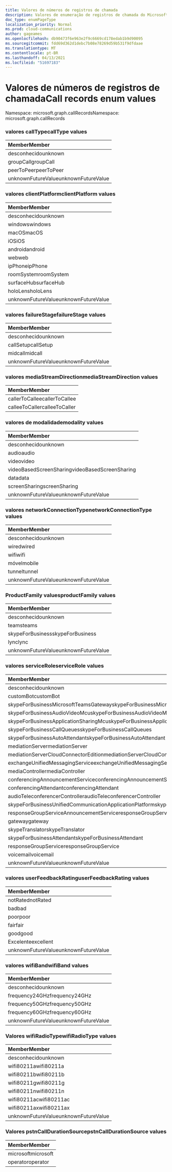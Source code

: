 ```yaml
---
title: Valores de números de registros de chamada
description: Valores de enumeração de registros de chamada do Microsoft Graph
doc_type: enumPageType
localization_priority: Normal
ms.prod: cloud-communications
author: gageames
ms.openlocfilehash: db90473f6e963e2f9c6669cd178edab1b9d90095
ms.sourcegitcommit: fdd69d362d1debc7b08e78269d59b531f9dfdaae
ms.translationtype: MT
ms.contentlocale: pt-BR
ms.lasthandoff: 04/13/2021
ms.locfileid: "51697183"
---
```

# <a name="call-records-enum-values"></a><span data-ttu-id="008e8-103">Valores de números de registros de chamada</span><span class="sxs-lookup"><span data-stu-id="008e8-103">Call records enum values</span></span>

<span data-ttu-id="008e8-104">Namespace: microsoft.graph.callRecords</span><span class="sxs-lookup"><span data-stu-id="008e8-104">Namespace: microsoft.graph.callRecords</span></span>

### <a name="calltype-values"></a><span data-ttu-id="008e8-105">valores callType</span><span class="sxs-lookup"><span data-stu-id="008e8-105">callType values</span></span>

| <span data-ttu-id="008e8-106">Member</span><span class="sxs-lookup"><span data-stu-id="008e8-106">Member</span></span>
|:--------------
| <span data-ttu-id="008e8-107">desconhecido</span><span class="sxs-lookup"><span data-stu-id="008e8-107">unknown</span></span>
| <span data-ttu-id="008e8-108">groupCall</span><span class="sxs-lookup"><span data-stu-id="008e8-108">groupCall</span></span>
| <span data-ttu-id="008e8-109">peerToPeer</span><span class="sxs-lookup"><span data-stu-id="008e8-109">peerToPeer</span></span>
| <span data-ttu-id="008e8-110">unknownFutureValue</span><span class="sxs-lookup"><span data-stu-id="008e8-110">unknownFutureValue</span></span>

### <a name="clientplatform-values"></a><span data-ttu-id="008e8-111">valores clientPlatform</span><span class="sxs-lookup"><span data-stu-id="008e8-111">clientPlatform values</span></span>

| <span data-ttu-id="008e8-112">Member</span><span class="sxs-lookup"><span data-stu-id="008e8-112">Member</span></span>
|:--------------
| <span data-ttu-id="008e8-113">desconhecido</span><span class="sxs-lookup"><span data-stu-id="008e8-113">unknown</span></span>
| <span data-ttu-id="008e8-114">windows</span><span class="sxs-lookup"><span data-stu-id="008e8-114">windows</span></span>
| <span data-ttu-id="008e8-115">macOS</span><span class="sxs-lookup"><span data-stu-id="008e8-115">macOS</span></span>
| <span data-ttu-id="008e8-116">iOS</span><span class="sxs-lookup"><span data-stu-id="008e8-116">iOS</span></span>
| <span data-ttu-id="008e8-117">android</span><span class="sxs-lookup"><span data-stu-id="008e8-117">android</span></span>
| <span data-ttu-id="008e8-118">web</span><span class="sxs-lookup"><span data-stu-id="008e8-118">web</span></span>
| <span data-ttu-id="008e8-119">ipPhone</span><span class="sxs-lookup"><span data-stu-id="008e8-119">ipPhone</span></span>
| <span data-ttu-id="008e8-120">roomSystem</span><span class="sxs-lookup"><span data-stu-id="008e8-120">roomSystem</span></span>
| <span data-ttu-id="008e8-121">surfaceHub</span><span class="sxs-lookup"><span data-stu-id="008e8-121">surfaceHub</span></span>
| <span data-ttu-id="008e8-122">holoLens</span><span class="sxs-lookup"><span data-stu-id="008e8-122">holoLens</span></span>
| <span data-ttu-id="008e8-123">unknownFutureValue</span><span class="sxs-lookup"><span data-stu-id="008e8-123">unknownFutureValue</span></span>

### <a name="failurestage-values"></a><span data-ttu-id="008e8-124">valores failureStage</span><span class="sxs-lookup"><span data-stu-id="008e8-124">failureStage values</span></span>

| <span data-ttu-id="008e8-125">Member</span><span class="sxs-lookup"><span data-stu-id="008e8-125">Member</span></span>
|:--------------
| <span data-ttu-id="008e8-126">desconhecido</span><span class="sxs-lookup"><span data-stu-id="008e8-126">unknown</span></span>
| <span data-ttu-id="008e8-127">callSetup</span><span class="sxs-lookup"><span data-stu-id="008e8-127">callSetup</span></span>
| <span data-ttu-id="008e8-128">midcall</span><span class="sxs-lookup"><span data-stu-id="008e8-128">midcall</span></span>
| <span data-ttu-id="008e8-129">unknownFutureValue</span><span class="sxs-lookup"><span data-stu-id="008e8-129">unknownFutureValue</span></span>

### <a name="mediastreamdirection-values"></a><span data-ttu-id="008e8-130">valores mediaStreamDirection</span><span class="sxs-lookup"><span data-stu-id="008e8-130">mediaStreamDirection values</span></span>

| <span data-ttu-id="008e8-131">Member</span><span class="sxs-lookup"><span data-stu-id="008e8-131">Member</span></span>
|:--------------
| <span data-ttu-id="008e8-132">callerToCallee</span><span class="sxs-lookup"><span data-stu-id="008e8-132">callerToCallee</span></span>
| <span data-ttu-id="008e8-133">calleeToCaller</span><span class="sxs-lookup"><span data-stu-id="008e8-133">calleeToCaller</span></span>

### <a name="modality-values"></a><span data-ttu-id="008e8-134">valores de modalidade</span><span class="sxs-lookup"><span data-stu-id="008e8-134">modality values</span></span>

| <span data-ttu-id="008e8-135">Member</span><span class="sxs-lookup"><span data-stu-id="008e8-135">Member</span></span>
|:--------------
| <span data-ttu-id="008e8-136">desconhecido</span><span class="sxs-lookup"><span data-stu-id="008e8-136">unknown</span></span>
| <span data-ttu-id="008e8-137">audio</span><span class="sxs-lookup"><span data-stu-id="008e8-137">audio</span></span>
| <span data-ttu-id="008e8-138">video</span><span class="sxs-lookup"><span data-stu-id="008e8-138">video</span></span>
| <span data-ttu-id="008e8-139">videoBasedScreenSharing</span><span class="sxs-lookup"><span data-stu-id="008e8-139">videoBasedScreenSharing</span></span>
| <span data-ttu-id="008e8-140">data</span><span class="sxs-lookup"><span data-stu-id="008e8-140">data</span></span>
| <span data-ttu-id="008e8-141">screenSharing</span><span class="sxs-lookup"><span data-stu-id="008e8-141">screenSharing</span></span>
| <span data-ttu-id="008e8-142">unknownFutureValue</span><span class="sxs-lookup"><span data-stu-id="008e8-142">unknownFutureValue</span></span>

### <a name="networkconnectiontype-values"></a><span data-ttu-id="008e8-143">valores networkConnectionType</span><span class="sxs-lookup"><span data-stu-id="008e8-143">networkConnectionType values</span></span>

| <span data-ttu-id="008e8-144">Member</span><span class="sxs-lookup"><span data-stu-id="008e8-144">Member</span></span>
|:--------------
| <span data-ttu-id="008e8-145">desconhecido</span><span class="sxs-lookup"><span data-stu-id="008e8-145">unknown</span></span>
| <span data-ttu-id="008e8-146">wired</span><span class="sxs-lookup"><span data-stu-id="008e8-146">wired</span></span>
| <span data-ttu-id="008e8-147">wifi</span><span class="sxs-lookup"><span data-stu-id="008e8-147">wifi</span></span>
| <span data-ttu-id="008e8-148">móvel</span><span class="sxs-lookup"><span data-stu-id="008e8-148">mobile</span></span>
| <span data-ttu-id="008e8-149">tunnel</span><span class="sxs-lookup"><span data-stu-id="008e8-149">tunnel</span></span>
| <span data-ttu-id="008e8-150">unknownFutureValue</span><span class="sxs-lookup"><span data-stu-id="008e8-150">unknownFutureValue</span></span>

### <a name="productfamily-values"></a><span data-ttu-id="008e8-151">ProductFamily values</span><span class="sxs-lookup"><span data-stu-id="008e8-151">productFamily values</span></span>

| <span data-ttu-id="008e8-152">Member</span><span class="sxs-lookup"><span data-stu-id="008e8-152">Member</span></span>
|:--------------
| <span data-ttu-id="008e8-153">desconhecido</span><span class="sxs-lookup"><span data-stu-id="008e8-153">unknown</span></span>
| <span data-ttu-id="008e8-154">teams</span><span class="sxs-lookup"><span data-stu-id="008e8-154">teams</span></span>
| <span data-ttu-id="008e8-155">skypeForBusiness</span><span class="sxs-lookup"><span data-stu-id="008e8-155">skypeForBusiness</span></span>
| <span data-ttu-id="008e8-156">lync</span><span class="sxs-lookup"><span data-stu-id="008e8-156">lync</span></span>
| <span data-ttu-id="008e8-157">unknownFutureValue</span><span class="sxs-lookup"><span data-stu-id="008e8-157">unknownFutureValue</span></span>

### <a name="servicerole-values"></a><span data-ttu-id="008e8-158">valores serviceRole</span><span class="sxs-lookup"><span data-stu-id="008e8-158">serviceRole values</span></span>

| <span data-ttu-id="008e8-159">Member</span><span class="sxs-lookup"><span data-stu-id="008e8-159">Member</span></span>
|:--------------
| <span data-ttu-id="008e8-160">desconhecido</span><span class="sxs-lookup"><span data-stu-id="008e8-160">unknown</span></span>
| <span data-ttu-id="008e8-161">customBot</span><span class="sxs-lookup"><span data-stu-id="008e8-161">customBot</span></span>
| <span data-ttu-id="008e8-162">skypeForBusinessMicrosoftTeamsGateway</span><span class="sxs-lookup"><span data-stu-id="008e8-162">skypeForBusinessMicrosoftTeamsGateway</span></span>
| <span data-ttu-id="008e8-163">skypeForBusinessAudioVideoMcu</span><span class="sxs-lookup"><span data-stu-id="008e8-163">skypeForBusinessAudioVideoMcu</span></span>
| <span data-ttu-id="008e8-164">skypeForBusinessApplicationSharingMcu</span><span class="sxs-lookup"><span data-stu-id="008e8-164">skypeForBusinessApplicationSharingMcu</span></span>
| <span data-ttu-id="008e8-165">skypeForBusinessCallQueues</span><span class="sxs-lookup"><span data-stu-id="008e8-165">skypeForBusinessCallQueues</span></span>
| <span data-ttu-id="008e8-166">skypeForBusinessAutoAttendant</span><span class="sxs-lookup"><span data-stu-id="008e8-166">skypeForBusinessAutoAttendant</span></span>
| <span data-ttu-id="008e8-167">mediationServer</span><span class="sxs-lookup"><span data-stu-id="008e8-167">mediationServer</span></span>
| <span data-ttu-id="008e8-168">mediationServerCloudConnectorEdition</span><span class="sxs-lookup"><span data-stu-id="008e8-168">mediationServerCloudConnectorEdition</span></span>
| <span data-ttu-id="008e8-169">exchangeUnifiedMessagingService</span><span class="sxs-lookup"><span data-stu-id="008e8-169">exchangeUnifiedMessagingService</span></span>
| <span data-ttu-id="008e8-170">mediaController</span><span class="sxs-lookup"><span data-stu-id="008e8-170">mediaController</span></span>
| <span data-ttu-id="008e8-171">conferencingAnnouncementService</span><span class="sxs-lookup"><span data-stu-id="008e8-171">conferencingAnnouncementService</span></span>
| <span data-ttu-id="008e8-172">conferencingAttendant</span><span class="sxs-lookup"><span data-stu-id="008e8-172">conferencingAttendant</span></span>
| <span data-ttu-id="008e8-173">audioTeleconferencerController</span><span class="sxs-lookup"><span data-stu-id="008e8-173">audioTeleconferencerController</span></span>
| <span data-ttu-id="008e8-174">skypeForBusinessUnifiedCommunicationApplicationPlatform</span><span class="sxs-lookup"><span data-stu-id="008e8-174">skypeForBusinessUnifiedCommunicationApplicationPlatform</span></span>
| <span data-ttu-id="008e8-175">responseGroupServiceAnnouncementService</span><span class="sxs-lookup"><span data-stu-id="008e8-175">responseGroupServiceAnnouncementService</span></span>
| <span data-ttu-id="008e8-176">gateway</span><span class="sxs-lookup"><span data-stu-id="008e8-176">gateway</span></span>
| <span data-ttu-id="008e8-177">skypeTranslator</span><span class="sxs-lookup"><span data-stu-id="008e8-177">skypeTranslator</span></span>
| <span data-ttu-id="008e8-178">skypeForBusinessAttendant</span><span class="sxs-lookup"><span data-stu-id="008e8-178">skypeForBusinessAttendant</span></span>
| <span data-ttu-id="008e8-179">responseGroupService</span><span class="sxs-lookup"><span data-stu-id="008e8-179">responseGroupService</span></span>
| <span data-ttu-id="008e8-180">voicemail</span><span class="sxs-lookup"><span data-stu-id="008e8-180">voicemail</span></span>
| <span data-ttu-id="008e8-181">unknownFutureValue</span><span class="sxs-lookup"><span data-stu-id="008e8-181">unknownFutureValue</span></span>

### <a name="userfeedbackrating-values"></a><span data-ttu-id="008e8-182">valores userFeedbackRating</span><span class="sxs-lookup"><span data-stu-id="008e8-182">userFeedbackRating values</span></span>

| <span data-ttu-id="008e8-183">Member</span><span class="sxs-lookup"><span data-stu-id="008e8-183">Member</span></span>
|:--------------
| <span data-ttu-id="008e8-184">notRated</span><span class="sxs-lookup"><span data-stu-id="008e8-184">notRated</span></span>
| <span data-ttu-id="008e8-185">bad</span><span class="sxs-lookup"><span data-stu-id="008e8-185">bad</span></span>
| <span data-ttu-id="008e8-186">poor</span><span class="sxs-lookup"><span data-stu-id="008e8-186">poor</span></span>
| <span data-ttu-id="008e8-187">fair</span><span class="sxs-lookup"><span data-stu-id="008e8-187">fair</span></span>
| <span data-ttu-id="008e8-188">good</span><span class="sxs-lookup"><span data-stu-id="008e8-188">good</span></span>
| <span data-ttu-id="008e8-189">Excelente</span><span class="sxs-lookup"><span data-stu-id="008e8-189">excellent</span></span>
| <span data-ttu-id="008e8-190">unknownFutureValue</span><span class="sxs-lookup"><span data-stu-id="008e8-190">unknownFutureValue</span></span>

### <a name="wifiband-values"></a><span data-ttu-id="008e8-191">valores wifiBand</span><span class="sxs-lookup"><span data-stu-id="008e8-191">wifiBand values</span></span>

| <span data-ttu-id="008e8-192">Member</span><span class="sxs-lookup"><span data-stu-id="008e8-192">Member</span></span>
|:--------------
| <span data-ttu-id="008e8-193">desconhecido</span><span class="sxs-lookup"><span data-stu-id="008e8-193">unknown</span></span>
| <span data-ttu-id="008e8-194">frequency24GHz</span><span class="sxs-lookup"><span data-stu-id="008e8-194">frequency24GHz</span></span>
| <span data-ttu-id="008e8-195">frequency50GHz</span><span class="sxs-lookup"><span data-stu-id="008e8-195">frequency50GHz</span></span>
| <span data-ttu-id="008e8-196">frequency60GHz</span><span class="sxs-lookup"><span data-stu-id="008e8-196">frequency60GHz</span></span>
| <span data-ttu-id="008e8-197">unknownFutureValue</span><span class="sxs-lookup"><span data-stu-id="008e8-197">unknownFutureValue</span></span>

### <a name="wifiradiotype-values"></a><span data-ttu-id="008e8-198">Valores wifiRadioType</span><span class="sxs-lookup"><span data-stu-id="008e8-198">wifiRadioType values</span></span>

| <span data-ttu-id="008e8-199">Member</span><span class="sxs-lookup"><span data-stu-id="008e8-199">Member</span></span>
|:--------------
| <span data-ttu-id="008e8-200">desconhecido</span><span class="sxs-lookup"><span data-stu-id="008e8-200">unknown</span></span>
| <span data-ttu-id="008e8-201">wifi80211a</span><span class="sxs-lookup"><span data-stu-id="008e8-201">wifi80211a</span></span>
| <span data-ttu-id="008e8-202">wifi80211b</span><span class="sxs-lookup"><span data-stu-id="008e8-202">wifi80211b</span></span>
| <span data-ttu-id="008e8-203">wifi80211g</span><span class="sxs-lookup"><span data-stu-id="008e8-203">wifi80211g</span></span>
| <span data-ttu-id="008e8-204">wifi80211n</span><span class="sxs-lookup"><span data-stu-id="008e8-204">wifi80211n</span></span>
| <span data-ttu-id="008e8-205">wifi80211ac</span><span class="sxs-lookup"><span data-stu-id="008e8-205">wifi80211ac</span></span>
| <span data-ttu-id="008e8-206">wifi80211ax</span><span class="sxs-lookup"><span data-stu-id="008e8-206">wifi80211ax</span></span>
| <span data-ttu-id="008e8-207">unknownFutureValue</span><span class="sxs-lookup"><span data-stu-id="008e8-207">unknownFutureValue</span></span>

### <a name="pstncalldurationsource-values"></a><span data-ttu-id="008e8-208">Valores pstnCallDurationSource</span><span class="sxs-lookup"><span data-stu-id="008e8-208">pstnCallDurationSource values</span></span> 

|<span data-ttu-id="008e8-209">Member</span><span class="sxs-lookup"><span data-stu-id="008e8-209">Member</span></span>|
|:---|
|<span data-ttu-id="008e8-210">microsoft</span><span class="sxs-lookup"><span data-stu-id="008e8-210">microsoft</span></span>|
|<span data-ttu-id="008e8-211">operator</span><span class="sxs-lookup"><span data-stu-id="008e8-211">operator</span></span>|

<!--
{
  "type": "#page.annotation",
  "namespace": "microsoft.graph.callRecords"
}
-->


